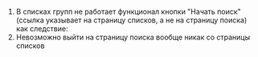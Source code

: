 1. В списках групп не работает функционал кнопки "Начать поиск" (ссылка указывает на страницу списков, а не на страницу поиска)
как следствие:
2. Невозможно выйти на страницу поиска вообще никак со страницы списков

